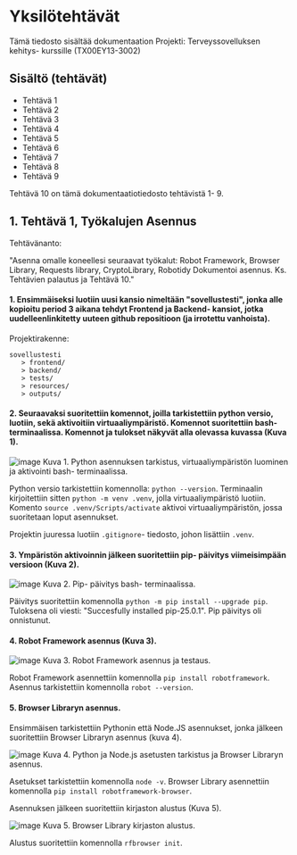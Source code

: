 # Yksilötehtävät

Tämä tiedosto sisältää dokumentaation Projekti: Terveyssovelluksen kehitys- kurssille (TX00EY13-3002)

## Sisältö (tehtävät)

- Tehtävä 1
- Tehtävä 2
- Tehtävä 3
- Tehtävä 4
- Tehtävä 5
- Tehtävä 6
- Tehtävä 7
- Tehtävä 8
- Tehtävä 9

Tehtävä 10 on tämä dokumentaatiotiedosto tehtävistä 1- 9.

## 1. Tehtävä 1, Työkalujen Asennus

Tehtävänanto: 

"Asenna omalle koneellesi seuraavat työkalut: Robot Framework, Browser Library, Requests library, CryptoLibrary, Robotidy
Dokumentoi asennus. Ks. Tehtävien palautus ja Tehtävä 10."

#### 1. Ensimmäiseksi luotiin uusi kansio nimeltään "sovellustesti", jonka alle kopioitu period 3 aikana tehdyt Frontend ja Backend- kansiot, jotka uudelleenlinkitetty uuteen github repositioon (ja irrotettu vanhoista).

Projektirakenne:
```
sovellustesti
   > frontend/
   > backend/
   > tests/
   > resources/   
   > outputs/   
``` 
#### 2. Seuraavaksi suoritettiin komennot, joilla tarkistettiin python versio, luotiin, sekä aktivoitiin virtuaaliympäristö. Komennot suoritettiin bash- terminaalissa. Komennot ja tulokset näkyvät alla olevassa kuvassa (Kuva 1).

![image](frontend/vite-project/public/img/1kuva.png)
Kuva 1. Python asennuksen tarkistus, virtuaaliympäristön luominen ja aktivointi bash- terminaalissa.

Python versio tarkistettiin komennolla:  `python --version`. Terminaalin kirjoitettiin sitten `python -m venv .venv`, jolla virtuaaliympäristö luotiin. Komento `source .venv/Scripts/activate` aktivoi virtuaaliympäristön, jossa suoritetaan loput asennukset. 

Projektin juuressa luotiin `.gitignore`- tiedosto, johon lisättiin `.venv`.

#### 3. Ympäristön aktivoinnin jälkeen suoritettiin pip- päivitys viimeisimpään versioon (Kuva 2).

![image](frontend/vite-project/public/img/2kuva.png)
Kuva 2. Pip- päivitys bash- terminaalissa.

Päivitys suoritettiin komennolla `python -m pip install --upgrade pip`. Tuloksena oli viesti: "Succesfully installed pip-25.0.1". Pip päivitys oli onnistunut.

#### 4. Robot Framework asennus (Kuva 3).

![image](frontend/vite-project/public/img/3kuva-oikea.png)
Kuva 3. Robot Framework asennus ja testaus.

Robot Framework asennettiin komennolla `pip install robotframework`. Asennus tarkistettiin komennolla `robot --version`.

#### 5. Browser Libraryn asennus.

Ensimmäisen tarkistettiin Pythonin että Node.JS asennukset, jonka jälkeen suoritettiin Browser Libraryn asennus (kuva 4).

![image](frontend/vite-project/public/img/4kuva.png)
Kuva 4. Python ja Node.js asetusten tarkistus ja Browser Libraryn asennus.

Asetukset tarkistettiin komennolla `node -v`. Browser Library asennettiin komennolla `pip install robotframework-browser`.

Asennuksen jälkeen suoritettiin kirjaston alustus (Kuva 5).

![image](frontend/vite-project/public/img/5kuva.png)
Kuva 5. Browser Library kirjaston alustus.

Alustus suoritettiin komennolla `rfbrowser init`.



